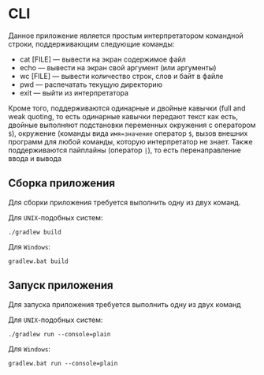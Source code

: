 # CLI

Данное приложение является простым интерпретатором командной строки, поддерживающим следующие команды:
- cat [FILE] — вывести на экран содержимое файл
- echo — вывести на экран свой аргумент (или аргументы)
- wc [FILE] — вывести количество строк, слов и байт в файле
- pwd — распечатать текущую директорию
- exit — выйти из интерпретатора

Кроме того, поддерживаются одинарные и двойные кавычки (full and weak
quoting, то есть одинарные кавычки передают текст как есть, двойные выполняют подстановки 
переменных окружения с оператором `$`), окружение (команды вида `имя=значение` оператор `$`, вызов внешних программ для любой команды,
которую интерпретатор не знает. Также поддерживаются пайплайны (оператор `|`), то есть перенаправление ввода и вывода

## Сборка приложения
Для сборки приложения требуется выполнить одну из двух команд.

Для `UNIX`-подобных систем:
```
./gradlew build
```
Для `Windows`:
```
gradlew.bat build
```

## Запуск приложения
Для запуска приложения требуется выполнить одну из двух команд

Для `UNIX`-подобных систем:
```
./gradlew run --console=plain
```
Для `Windows`:
```
gradlew.bat run --console=plain
```